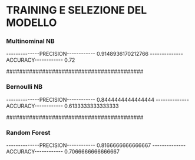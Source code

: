 #                                   TRAINING E SELEZIONE DEL MODELLO

###         Multinominal NB
--------------PRECISION------------
0.9148936170212766
--------------ACCURACY------------
0.72

##########################################

###         Bernoulli NB

--------------PRECISION------------
0.8444444444444444
--------------ACCURACY------------
0.6133333333333333

##########################################

###          Random Forest

--------------PRECISION------------
0.8166666666666667
--------------ACCURACY------------
0.7066666666666667
